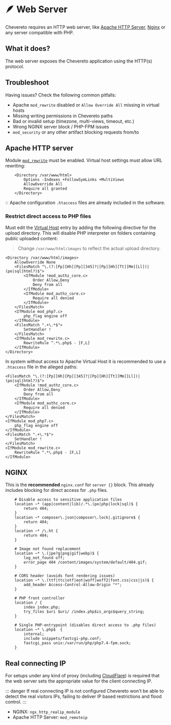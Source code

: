 # 🪶 Web Server

Chevereto requires an HTTP web server, like [Apache HTTP Server](https://httpd.apache.org/), [Nginx](https://nginx.org/) or any server compatible with PHP.

## What it does?

The web server exposes the Chevereto application using the HTTP(s) protocol.

## Troubleshoot

Having issues? Check the following common pitfalls:

* Apache `mod_rewrite` disabled or `Allow Override All` missing in virtual hosts
* Missing writing permissions in Chevereto paths
* Bad or invalid setup (timezone, multi-views, timeout, etc.)
* Wrong NGINX server block / PHP-FPM issues
* `mod_security` or any other artifact blocking requests from/to

## Apache HTTP server

Module [`mod_rewrite`](https://httpd.apache.org/docs/current/mod/mod_rewrite.html) must be enabled. Virtual host settings must allow URL rewriting:

```apacheconf
    <Directory /var/www/html>
        Options -Indexes +FollowSymLinks +MultiViews
        AllowOverride All
        Require all granted
    </Directory>
```

💡 Apache configuration `.htaccess` files are already included in the software.

### Restrict direct access to PHP files

Must edit the [Virtual Host](https://httpd.apache.org/docs/2.4/vhosts/) entry by adding the following directive for the upload directory. This will disable PHP interpreter on folders containing public uploaded content:

> Change `/var/www/html/images` to reflect the actual upload directory.

```apacheconf
<Directory /var/www/html/images>
    AllowOverride None
    <FilesMatch "\.(?:[Pp][Hh][Pp][345]?|[Pp][Hh][Tt][Mm][Ll])|(po|sql|html?)$">
        <IfModule !mod_authz_core.c>
            Order Allow,Deny
            Deny from all
        </IfModule>
        <IfModule mod_authz_core.c>
            Require all denied
        </IfModule>
    </FilesMatch>
    <IfModule mod_php7.c>
        php_flag engine off
    </IfModule>
    <FilesMatch ".+\.*$">
        SetHandler !
    </FilesMatch>
    <IfModule mod_rewrite.c>
        RewriteRule ^.*\.php$ - [F,L]
    </IfModule>
</Directory>
```

In system without access to Apache Virtual Host it is recommended to use a `.htaccess` file in the alleged paths:

```apacheconf
<FilesMatch "\.(?:[Pp][Hh][Pp][345]?|[Pp][Hh][Tt][Mm][Ll])|(po|sql|html?)$">
    <IfModule !mod_authz_core.c>
        Order Allow,Deny
        Deny from all
    </IfModule>
    <IfModule mod_authz_core.c>
        Require all denied
    </IfModule>
</FilesMatch>
<IfModule mod_php7.c>
    php_flag engine off
</IfModule>
<FilesMatch ".+\.*$">
    SetHandler !
</FilesMatch>
<IfModule mod_rewrite.c>
    RewriteRule ^.*\.php$ - [F,L]
</IfModule>
```

## NGINX

This is the **recommended** `nginx.conf` for `server {}` block. This already includes blocking for direct access for `.php` files.

```nginx
    # Disable access to sensitive application files
    location ~* (app|content|lib)/.*\.(po|php|lock|sql)$ {
        return 404;
    }
    location ~* composer\.json|composer\.lock|.gitignore$ {
        return 404;
    }
    location ~* /\.ht {
        return 404;
    }

    # Image not found replacement
    location ~* \.(jpe?g|png|gif|webp)$ {
        log_not_found off;
        error_page 404 /content/images/system/default/404.gif;
    }

    # CORS header (avoids font rendering issues)
    location ~* \.(ttf|ttc|otf|eot|woff|woff2|font.css|css|js)$ {
        add_header Access-Control-Allow-Origin "*";
    }

    # PHP front controller
    location / {
        index index.php;
        try_files $uri $uri/ /index.php$is_args$query_string;
    }
    
    # Single PHP-entrypoint (disables direct access to .php files)
    location ~* \.php$  {
        internal;
        include snippets/fastcgi-php.conf;
        fastcgi_pass unix:/var/run/php/php7.4-fpm.sock;
    }
```

## Real connecting IP

For setups under any kind of proxy (including [CloudFlare](https://support.cloudflare.com/hc/en-us/articles/200170786-Restoring-original-visitor-IPs)) is required that the web server sets the appropriate value for the client connecting IP.

::: danger
If real connecting IP is not configured Chevereto won't be able to detect the real visitors IPs, failing to deliver IP based restrictions and flood control.
:::

* NGINX: `ngx_http_realip_module`
* Apache HTTP Server: `mod_remoteip`
